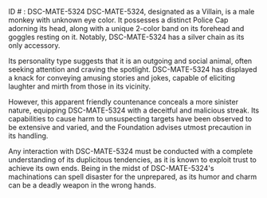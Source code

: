 ID # : DSC-MATE-5324
DSC-MATE-5324, designated as a Villain, is a male monkey with unknown eye color. It possesses a distinct Police Cap adorning its head, along with a unique 2-color band on its forehead and goggles resting on it. Notably, DSC-MATE-5324 has a silver chain as its only accessory.

Its personality type suggests that it is an outgoing and social animal, often seeking attention and craving the spotlight. DSC-MATE-5324 has displayed a knack for conveying amusing stories and jokes, capable of eliciting laughter and mirth from those in its vicinity.

However, this apparent friendly countenance conceals a more sinister nature, equipping DSC-MATE-5324 with a deceitful and malicious streak. Its capabilities to cause harm to unsuspecting targets have been observed to be extensive and varied, and the Foundation advises utmost precaution in its handling.

Any interaction with DSC-MATE-5324 must be conducted with a complete understanding of its duplicitous tendencies, as it is known to exploit trust to achieve its own ends. Being in the midst of DSC-MATE-5324's machinations can spell disaster for the unprepared, as its humor and charm can be a deadly weapon in the wrong hands.